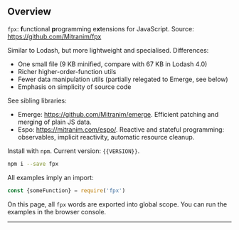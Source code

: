 ## Overview

`fpx`: **f**unctional **p**rogramming e**x**tensions for JavaScript. Source: <a href="https://github.com/Mitranim/fpx/blob/master/src/fpx.js" target="_blank">https://github.com/Mitranim/fpx</a>

Similar to Lodash, but more lightweight and specialised. Differences:

* One small file (9 KB minified, compare with 67 KB in Lodash 4.0)
* Richer higher-order-function utils
* Fewer data manipulation utils (partially relegated to Emerge, see below)
* Emphasis on simplicity of source code

See sibling libraries:

  * Emerge: <a href="https://github.com/Mitranim/emerge" target="_blank">https://github.com/Mitranim/emerge</a>. Efficient patching and merging of plain JS data.
  * Espo: <a href="https://mitranim.com/espo/" target="_blank">https://mitranim.com/espo/</a>. Reactive and stateful programming: observables, implicit reactivity, automatic resource cleanup.

Install with `npm`. Current version: `{{VERSION}}`.

```sh
npm i --save fpx
```

All examples imply an import:

```js
const {someFunction} = require('fpx')
```

On this page, all `fpx` words are exported into global scope. You can run the examples in the browser console.

---
